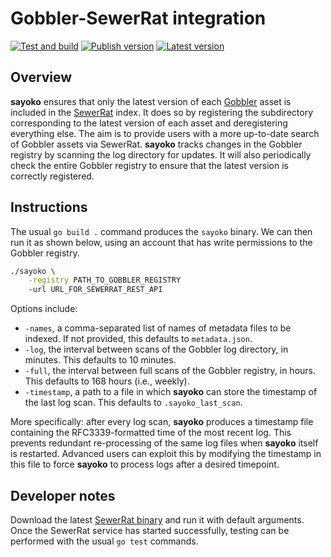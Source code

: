 # Gobbler-SewerRat integration

[![Test and build](https://github.com/ArtifactDB/sayoko/actions/workflows/build.yaml/badge.svg)](https://github.com/ArtifactDB/sayoko/actions/workflows/build.yaml)
[![Publish version](https://github.com/ArtifactDB/sayoko/actions/workflows/publish.yaml/badge.svg)](https://github.com/ArtifactDB/sayoko/actions/workflows/publish.yaml)
[![Latest version](https://img.shields.io/github/v/tag/ArtifactDB/sayoko?label=Version)](https://github.com/ArtifactDB/sayoko/releases)

## Overview

**sayoko** ensures that only the latest version of each [Gobbler](https://github.com/ArtifactDB/gobbler) asset is included in the [SewerRat](https://github.com/ArtifactDB/SewerRat) index.
It does so by registering the subdirectory corresponding to the latest version of each asset and deregistering everything else.
The aim is to provide users with a more up-to-date search of Gobbler assets via SewerRat.
**sayoko** tracks changes in the Gobbler registry by scanning the log directory for updates.
It will also periodically check the entire Gobbler registry to ensure that the latest version is correctly registered.

## Instructions

The usual `go build .` command produces the `sayoko` binary.
We can then run it as shown below, using an account that has write permissions to the Gobbler registry.

```bash
./sayoko \
    -registry PATH_TO_GOBBLER_REGISTRY
    -url URL_FOR_SEWERRAT_REST_API
```

Options include:

- `-names`, a comma-separated list of names of metadata files to be indexed.
  If not provided, this defaults to `metadata.json`.
- `-log`, the interval between scans of the Gobbler log directory, in minutes.
  This defaults to 10 minutes.
- `-full`, the interval between full scans of the Gobbler registry, in hours.
  This defaults to 168 hours (i.e., weekly).
- `-timestamp`, a path to a file in which **sayoko** can store the timestamp of the last log scan.
  This defaults to `.sayoko_last_scan`.

More specifically: after every log scan, **sayoko** produces a timestamp file containing the RFC3339-formatted time of the most recent log.
This prevents redundant re-processing of the same log files when **sayoko** itself is restarted.
Advanced users can exploit this by modifying the timestamp in this file to force **sayoko** to process logs after a desired timepoint.

## Developer notes

Download the latest [SewerRat binary](https://github.com/ArtifactDB/SewerRat/releases/tag/latest) and run it with default arguments.
Once the SewerRat service has started successfully, testing can be performed with the usual `go test` commands.
